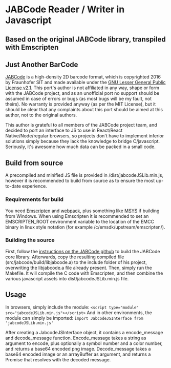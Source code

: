 # JABCode Reader / Writer in Javascript
## **Based on the original JABCode library, transpiled with Emscripten**

## Just Another BarCode
[JABCode](https://jabcode.org/) is a high-density 2D barcode format, which is copyrighted 2016 by Fraunhofer SIT and made available under the [GNU Lesser General Public License v2.1](https://github.com/webpack/webpack/blob/main/LICENSE).
This port's author is not affiliated in any way, shape or form with the JABCode project, and as an unofficial port no support should be assumed in case of errors or bugs (as most bugs will be my fault, not theirs).
No warranty is provided anyway (as per the MIT License), but it should be clear that any complaints about this port should be aimed at this author, not to the original authors.

This author is grateful to all members of the JABCode project team, and decided to port an interface to JS to use in React/React Native/Node/regular browsers, so projects don't have to implement inferior solutions simply because they lack the knowledge to bridge C/javascript.
Seriously, it's awesome how much data can be packed in a small code.

## Build from source

A precompiled and minified JS file is provided in /dist/jabcodeJSLib.min.js, however it is recommended to build from source as to ensure the most up-to-date experience.

### Requirements for build
You need [Emscripten](https://emscripten.org/docs/tools_reference/emsdk.html) and [webpack](https://webpack.js.org/guides/installation/), plus something like [MSYS](https://www.msys2.org/wiki/MSYS2-introduction/) if building from Windows.
When using Emscripten it is recommended to set an EMSCRIPTEN_ROOT environment variable to the location of the EMCC binary in linux style notation (for example /c/emsdk/upstream/emscripten/).

### Building the source
First, follow the [instructions on the JABCode github](https://github.com/jabcode/jabcode/blob/master/README.md) to build the JABCode core library.
Afterwards, copy the resulting compiled file (src/jabcode/build/libjabcode.a) to the include folder of his project, overwriting the libjabcode.a file already present.
Then, simply run the Makefile. It will compile the C code with Emscripten, and then combine the various javascript assets into dist/jabcodeJSLib.min.js file.

## Usage
In browsers, simply include the module:
```<script type="module" src="jabcodeJSLib.min.js"></script>```
And in other environments, the module can simply be imported:
```import JabcodeJSInterface from 'jabcodeJSLib.min.js'```

After creating a JabcodeJSInterface object, it contains a encode_message and decode_message function.
Encode_message takes a string as argument to encode, plus optionally a symbol number and a color number, and returns a base64 encoded png image.
Decode_message takes a base64 encoded image or an arrayBuffer as argument, and returns a Promise that resolves with the decoded message.

